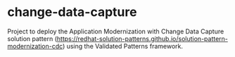 # change-data-capture

Project to deploy the Application Modernization with Change Data Capture solution pattern (https://redhat-solution-patterns.github.io/solution-pattern-modernization-cdc) using the Validated Patterns framework.